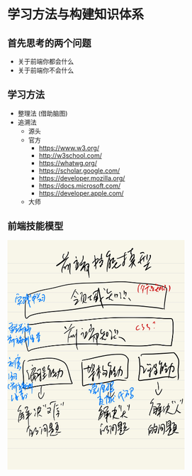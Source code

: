 # 学习方法与构建知识体系

## 首先思考的两个问题

 - 关于前端你都会什么
 - 关于前端你不会什么

## 学习方法
 - 整理法  (借助脑图)
 - 追溯法
   - 源头
   - 官方
        - https://www.w3.org/
        - http://w3school.com/
        - https://whatwg.org/
        - https://scholar.google.com/
        - https://developer.mozilla.org/
        - https://docs.microsoft.com/
        - https://developer.apple.com/
   - 大师

## 前端技能模型
  <img src="./skill.jpg" width="400" />